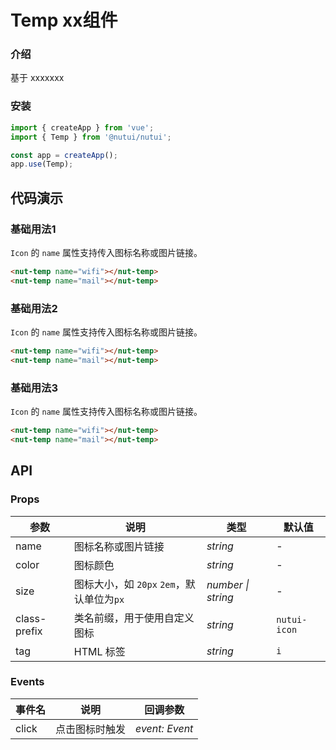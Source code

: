 # Temp xx组件

### 介绍

基于 xxxxxxx

### 安装

``` javascript
import { createApp } from 'vue';
import { Temp } from '@nutui/nutui';

const app = createApp();
app.use(Temp);

```

## 代码演示

### 基础用法1

`Icon` 的 `name` 属性支持传入图标名称或图片链接。

```html
<nut-temp name="wifi"></nut-temp>
<nut-temp name="mail"></nut-temp>
```

### 基础用法2

`Icon` 的 `name` 属性支持传入图标名称或图片链接。

```html
<nut-temp name="wifi"></nut-temp>
<nut-temp name="mail"></nut-temp>
```

### 基础用法3

`Icon` 的 `name` 属性支持传入图标名称或图片链接。

```html
<nut-temp name="wifi"></nut-temp>
<nut-temp name="mail"></nut-temp>
```


## API

### Props

| 参数 | 说明 | 类型 | 默认值 |
| --- | --- | --- | --- |
| name | 图标名称或图片链接 | _string_ | - |
| color | 图标颜色 | _string_ | - |
| size | 图标大小，如 `20px` `2em`，默认单位为`px` | _number \| string_ | - |
| class-prefix | 类名前缀，用于使用自定义图标 | _string_ | `nutui-icon` |
| tag | HTML 标签 | _string_ | `i` |

### Events

| 事件名 | 说明           | 回调参数       |
| ------ | -------------- | -------------- |
| click  | 点击图标时触发 | _event: Event_ |

